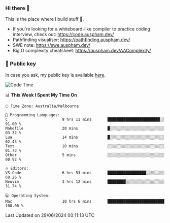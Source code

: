 ### Hi there 👋

This is the place where I build stuff 👀. 

- If you're looking for a whiteboard-like compiler to practice coding interview, check out: https://code.auspham.dev/
- Pathfinding visualiser: https://pathfinding.auspham.dev/
- SWE note: https://swe.auspham.dev/
- Big O complexity cheatsheet: https://auspham.dev/AAComplexity/

### 🔑 Public key

In case you ask, my public key is available [here](https://public.auspham.dev/).

<!--START_SECTION:waka-->
![Code Time](http://img.shields.io/badge/Code%20Time-1%2C297%20hrs%2035%20mins-blue)

📊 **This Week I Spent My Time On** 

```text
🕑︎ Time Zone: Australia/Melbourne

💬 Programming Languages: 
C                        9 hrs 11 mins       ███████████████████████░░   91.00 % 
Makefile                 20 mins             █░░░░░░░░░░░░░░░░░░░░░░░░   03.32 % 
Lua                      14 mins             █░░░░░░░░░░░░░░░░░░░░░░░░   02.43 % 
Text                     10 mins             ░░░░░░░░░░░░░░░░░░░░░░░░░   01.73 % 
Other                    5 mins              ░░░░░░░░░░░░░░░░░░░░░░░░░   00.92 % 

🔥 Editors: 
VS Code                  6 hrs 53 mins       █████████████████░░░░░░░░   68.26 % 
Neovim                   3 hrs 12 mins       ████████░░░░░░░░░░░░░░░░░   31.74 % 

💻 Operating System: 
Mac                      10 hrs 6 mins       █████████████████████████   100.00 % 
```


 Last Updated on 29/06/2024 00:11:13 UTC
<!--END_SECTION:waka-->

<!--
**rockmanvnx6/rockmanvnx6** is a ✨ _special_ ✨ repository because its `README.md` (this file) appears on your GitHub profile.

Here are some ideas to get you started:

- 🔭 I’m currently working on ...
- 🌱 I’m currently learning ...
- 👯 I’m looking to collaborate on ...
- 🤔 I’m looking for help with ...
- 💬 Ask me about ...
- 📫 How to reach me: ...
- 😄 Pronouns: ...
- ⚡ Fun fact: ...
-->
